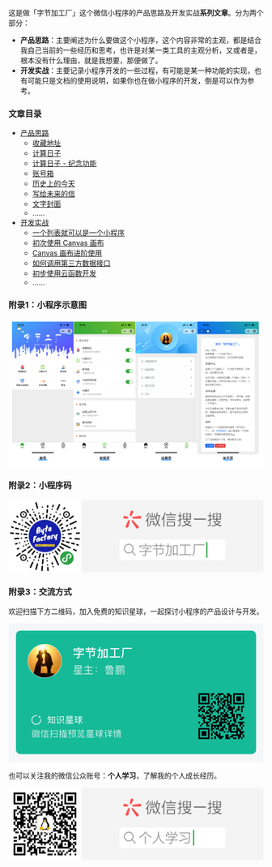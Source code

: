 这是做「字节加工厂」这个微信小程序的产品思路及开发实战**系列文章**。分为两个部分：

- **产品思路**：主要阐述为什么要做这个小程序，这个内容非常的主观，都是结合我自己当前的一些经历和思考，也许是对某一类工具的主观分析，又或者是，根本没有什么理由，就是我想要，那便做了。
- **开发实战**：主要记录小程序开发的一些过程，有可能是某一种功能的实现，也有可能只是文档的使用说明，如果你也在做小程序的开发，倒是可以作为参考。

### 文章目录
- [产品思路](./product/index.md)
    - [收藏地址](./product/tool-address.md)
    - [计算日子](./product/tool-days.md)
    - [计算日子 - 纪念功能](./product/tool-days2.md)
    - [账号箱](./product/tool-account.md)
    - [历史上的今天](./product/tool-history.md)
    - [写给未来的信](./product/tool-future.md)
    - [文字封面](./product/tool-wxcover.md)
    - ......
- [开发实战](./develop/index.md)
    - [一个列表就可以是一个小程序](./develop/a-list-a-miniprogram.md)
    - [初次使用 Canvas 画布](./develop/canvas-first-use.md)
    - [Canvas 画布进阶使用](./develop/canvas-advanced.md)
    - [如何调用第三方数据接口](./develop/how-to-use-the-third-data.md)
    - [初步使用云函数开发](./develop/cloud-develop.md)
    - ......

### 附录1：小程序示意图
![](./_image/2019-08-28-19-24-18.png)

### 附录2：小程序码
![](./_image/扫码_搜索联合传播样式-标准色版.png)

### 附录3：交流方式
欢迎扫描下方二维码，加入免费的知识星球，一起探讨小程序的产品设计与开发。

![](./_image/zsxq-byte-factory.jpg)

也可以关注我的微信公众账号：**个人学习**，了解我的个人成长经历。

![](./_image/wxqrcode_self.png)